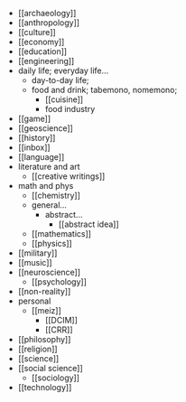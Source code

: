 - [[archaeology]]
- [[anthropology]]
- [[culture]]
- [[economy]]
- [[education]]
- [[engineering]]
- daily life; everyday life...
    - day-to-day life;
    - food and drink; tabemono, nomemono;
        - [[cuisine]]
        - food industry
- [[game]]
- [[geoscience]]
- [[history]]
- [[inbox]]
- [[language]]
- literature and art
    - [[creative writings]]
- math and phys
    - [[chemistry]]
    - general...
        - abstract...
            - [[abstract idea]]
    - [[mathematics]]
    - [[physics]]
- [[military]]
- [[music]]
- [[neuroscience]]
    - [[psychology]]
- [[non-reality]]
- personal
    - [[meiz]]
        - [[DCIM]]
        - [[CRR]]
- [[philosophy]]
- [[religion]]
- [[science]]
- [[social science]]
    - [[sociology]]
- [[technology]]
